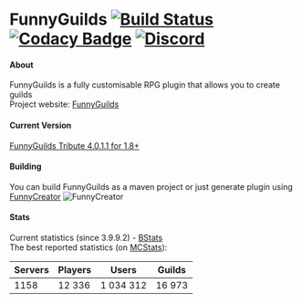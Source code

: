 FunnyGuilds
[![Build Status](https://travis-ci.org/FunnyGuilds/FunnyGuilds.svg?branch=master)](https://travis-ci.org/FunnyGuilds/FunnyGuilds)
[![Codacy Badge](https://api.codacy.com/project/badge/Grade/93cfd46fda3e405989cb228295fe09ab)](https://www.codacy.com/app/dzikoysk/FunnyGuilds?utm_source=github.com&utm_medium=referral&utm_content=FunnyGuilds/FunnyGuilds&utm_campaign=badger)
[![Discord](https://img.shields.io/badge/discord-funnyguilds-738bd7.svg?style=square)](https://discord.gg/CYvyq3u)
===========

#### About
FunnyGuilds is a fully customisable RPG plugin that allows you to create guilds
<br>
Project website: <a href="https://funnyguilds.net/">FunnyGuilds</a>
<br>

#### Current Version
[FunnyGuilds Tribute 4.0.1.1 for 1.8+](https://github.com/FunnyGuilds/FunnyGuilds/releases)

#### Building
You can build FunnyGuilds as a maven project or just generate plugin using [FunnyCreator](https://github.com/FunnyGuilds/FunnyCreator)
![FunnyCreator](https://dzikoysk.net/projects/funnycreator/funnycreator-short.gif)

#### Stats
Current statistics (since 3.9.9.2) - [BStats](https://bstats.org/plugin/bukkit/FunnyGuilds)
<br>
The best reported statistics (on [MCStats](http://mcstats.org/plugin/FunnyGuilds)):

| Servers | Players | Users     | Guilds |
|---------|---------|-----------|--------|
| 1158    | 12 336  | 1 034 312 | 16 973 |
